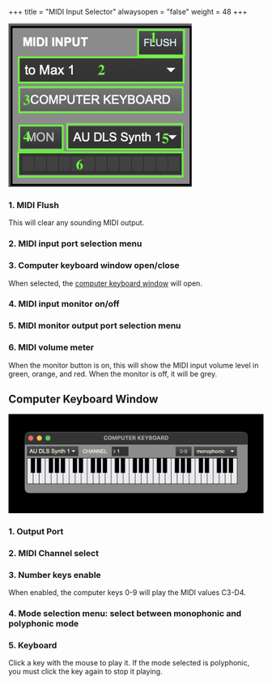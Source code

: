 +++
title = "MIDI Input Selector"
alwaysopen = "false"
weight = 48
+++

![pic1](images/midi-io-window-numbered.png)

### 1. MIDI Flush
This will clear any sounding MIDI output.
### 2. MIDI input port selection menu
### 3. Computer keyboard window open/close
When selected, the [computer keyboard window](#computer-keyboard-window) will open.
### 4. MIDI input monitor on/off
### 5. MIDI monitor output port selection menu
### 6. MIDI volume meter
When the monitor button is on, this will show the MIDI input volume level in green, orange, and red. When the monitor is off, it will be grey.

## Computer Keyboard Window
![computer keyboard window](images/computer-kbd-numbered.png)
### 1. Output Port
### 2. MIDI Channel select
### 3. Number keys enable
When enabled, the computer keys 0-9 will play the MIDI values C3-D4.
### 4. Mode selection menu: select between monophonic and polyphonic mode
### 5. Keyboard
Click a key with the mouse to play it. If the mode selected is polyphonic, you must click the key again to stop it playing.